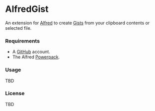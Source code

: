 # AlfredGist

An extension for [Alfred](http://www.alfredapp.com/) to create [Gists](https://gist.github.com/) from your clipboard contents or selected file.

### Requirements

- A [GitHub](http://github.com) account.
- The Alfred [Powerpack](http://www.alfredapp.com/powerpack/).

### Usage

TBD

### License

TBD
